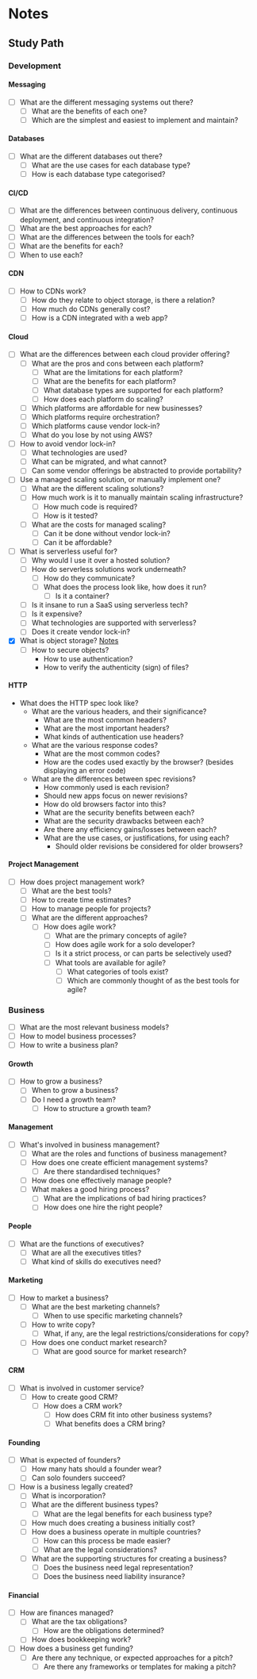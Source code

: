 # Notes

## Study Path

### Development

#### Messaging

* [ ] What are the different messaging systems out there?
    * [ ] What are the benefits of each one?
    * [ ] Which are the simplest and easiest to implement and maintain?

#### Databases

* [ ] What are the different databases out there?
    * [ ] What are the use cases for each database type?
    * [ ] How is each database type categorised?

#### CI/CD

* [ ] What are the differences between continuous delivery, continuous deployment, and continuous integration?
* [ ] What are the best approaches for each?
* [ ] What are the differences between the tools for each?
* [ ] What are the benefits for each?
* [ ] When to use each?

#### CDN

* [ ] How to CDNs work?
    * [ ] How do they relate to object storage, is there a relation?
    * [ ] How much do CDNs generally cost?
    * [ ] How is a CDN integrated with a web app?

#### Cloud

* [ ] What are the differences between each cloud provider offering?
    * [ ] What are the pros and cons between each platform?
        * [ ] What are the limitations for each platform?
        * [ ] What are the benefits for each platform?
        * [ ] What database types are supported for each platform?
        * [ ] How does each platform do scaling?
    * [ ] Which platforms are affordable for new businesses?
    * [ ] Which platforms require orchestration?
    * [ ] Which platforms cause vendor lock-in?
    * [ ] What do you lose by not using AWS?
* [ ] How to avoid vendor lock-in?
    * [ ] What technologies are used?
    * [ ] What can be migrated, and what cannot?
    * [ ] Can some vendor offerings be abstracted to provide portability?
* [ ] Use a managed scaling solution, or manually implement one?
    * [ ] What are the different scaling solutions?
    * [ ] How much work is it to manually maintain scaling infrastructure?
        * [ ] How much code is required?
        * [ ] How is it tested?
    * [ ] What are the costs for managed scaling?
        * [ ] Can it be done without vendor lock-in?
        * [ ] Can it be affordable?
* [ ] What is serverless useful for?
    * [ ] Why would I use it over a hosted solution?
    * [ ] How do serverless solutions work underneath?
        * [ ] How do they communicate?
        * [ ] What does the process look like, how does it run?
            * [ ] Is it a container?
    * [ ] Is it insane to run a SaaS using serverless tech?
    * [ ] Is it expensive?
    * [ ] What technologies are supported with serverless?
    * [ ] Does it create vendor lock-in?
* [x] What is object storage? [Notes][object-storage]
    * [ ] How to secure objects?
        * How to use authentication?
        * How to verify the authenticity (sign) of files?

#### HTTP

* What does the HTTP spec look like?
    * What are the various headers, and their significance?
        * What are the most common headers?
        * What are the most important headers?
        * What kinds of authentication use headers?
    * What are the various response codes?
        * What are the most common codes?
        * How are the codes used exactly by the browser? (besides displaying an error code)
    * What are the differences between spec revisions?
        * How commonly used is each revision?
        * Should new apps focus on newer revisions?
        * How do old browsers factor into this?
        * What are the security benefits between each?
        * What are the security drawbacks between each?
        * Are there any efficiency gains/losses between each?
        * What are the use cases, or justifications, for using each?
            * Should older revisions be considered for older browsers?

#### Project Management

* [ ] How does project management work?
    * [ ] What are the best tools?
    * [ ] How to create time estimates?
    * [ ] How to manage people for projects?
    * [ ] What are the different approaches?
        * [ ] How does agile work?
            * [ ] What are the primary concepts of agile?
            * [ ] How does agile work for a solo developer?
            * [ ] Is it a strict process, or can parts be selectively used?
            * [ ] What tools are available for agile?
                * [ ] What categories of tools exist?
                * [ ] Which are commonly thought of as the best tools for agile?

### Business

* [ ] What are the most relevant business models?
* [ ] How to model business processes?
* [ ] How to write a business plan?

#### Growth

* [ ] How to grow a business?
    * [ ] When to grow a business?
    * [ ] Do I need a growth team?
        * [ ] How to structure a growth team?

#### Management

* [ ] What's involved in business management?
    * [ ] What are the roles and functions of business management?
    * [ ] How does one create efficient management systems?
        * [ ] Are there standardised techniques?
    * [ ] How does one effectively manage people?
    * [ ] What makes a good hiring process?
        * [ ] What are the implications of bad hiring practices?
        * [ ] How does one hire the right people?

#### People

* [ ] What are the functions of executives?
    * [ ] What are all the executives titles?
    * [ ] What kind of skills do executives need?

#### Marketing

* [ ] How to market a business?
    * [ ] What are the best marketing channels?
        * [ ] When to use specific marketing channels? 
    * [ ] How to write copy?
        * [ ] What, if any, are the legal restrictions/considerations for copy?
    * [ ] How does one conduct market research?
        * [ ] What are good source for market research?

#### CRM

* [ ] What is involved in customer service?
    * [ ] How to create good CRM?
        * [ ] How does a CRM work?
            * [ ] How does CRM fit into other business systems?
            * [ ] What benefits does a CRM bring?

#### Founding

* [ ] What is expected of founders?
    * [ ] How many hats should a founder wear?
    * [ ] Can solo founders succeed?
* [ ] How is a business legally created?
    * [ ] What is incorporation?
    * [ ] What are the different business types?
        * [ ] What are the legal benefits for each business type?
    * [ ] How much does creating a business initially cost?
    * [ ] How does a business operate in multiple countries?
        * [ ] How can this process be made easier?
        * [ ] What are the legal considerations?
    * [ ] What are the supporting structures for creating a business?
        * [ ] Does the business need legal representation?
        * [ ] Does the business need liability insurance?

#### Financial

* [ ] How are finances managed?
    * [ ] What are the tax obligations?
        * [ ] How are the obligations determined?
    * [ ] How does bookkeeping work?
* [ ] How does a business get funding?
    * [ ] Are there any technique, or expected approaches for a pitch?
        * [ ] Are there any frameworks or templates for making a pitch? 

[object-storage]: dev/cloud/object-storage.md
[ceph]: https://en.wikipedia.org/wiki/Ceph_(software)
[s3-docs]: https://docs.aws.amazon.com/s3/index.html
[ibm-object-storage-alternatives]: https://www.ibm.com/cloud/learn/object-storage#toc-object-vs--lmw3qq1s
[ibm-object-storage]: https://www.ibm.com/cloud/learn/object-storage
